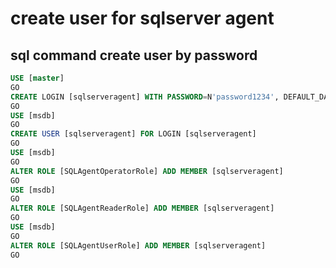 # create user for sqlserver agent


## sql command create user by password
```sql
USE [master]
GO
CREATE LOGIN [sqlserveragent] WITH PASSWORD=N'password1234', DEFAULT_DATABASE=[master], CHECK_EXPIRATION=OFF, CHECK_POLICY=OFF
GO
USE [msdb]
GO
CREATE USER [sqlserveragent] FOR LOGIN [sqlserveragent]
GO
USE [msdb]
GO
ALTER ROLE [SQLAgentOperatorRole] ADD MEMBER [sqlserveragent]
GO
USE [msdb]
GO
ALTER ROLE [SQLAgentReaderRole] ADD MEMBER [sqlserveragent]
GO
USE [msdb]
GO
ALTER ROLE [SQLAgentUserRole] ADD MEMBER [sqlserveragent]
GO
```
